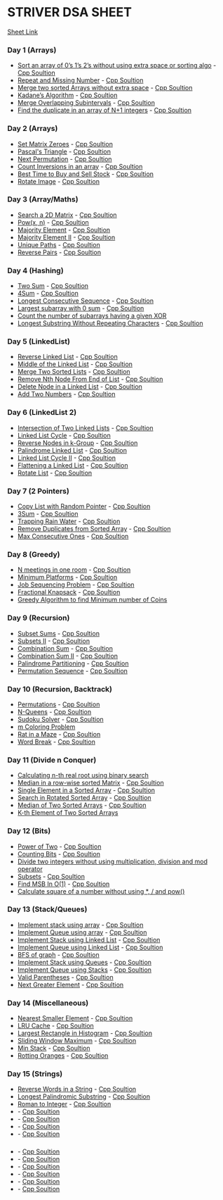 # STRIVER DSA SHEET

[Sheet Link](https://docs.google.com/document/d/1JLKCaz4n4YtYdQ1bJF1X46BKbxldedb6N1OMiXh9Dmo/edit?usp=sharing)

### Day 1 (Arrays)

- [Sort an array of 0’s 1’s 2’s without using extra space or sorting algo](https://leetcode.com/problems/sort-colors/) - [Cpp Soultion](./Day-1/Sort%20Colors.cpp)
- [Repeat and Missing Number](https://www.geeksforgeeks.org/find-a-repeating-and-a-missing-number/) - [Cpp Soultion](./Day-1/Find%20Missing%20And%20Repeating.cpp)
- [Merge two sorted Arrays without extra space](https://www.geeksforgeeks.org/efficiently-merging-two-sorted-arrays-with-o1-extra-space/) - [Cpp Soultion](./Day-1/Merge%20Two%20Sorted%20Arrays.cpp)
- [Kadane’s Algorithm](https://leetcode.com/problems/maximum-subarray/) - [Cpp Soultion](./Day-1/Maximum%20Subarray.cpp)
- [Merge Overlapping Subintervals](https://leetcode.com/problems/merge-intervals/) - [Cpp Soultion](./Day-1/Merge%20Intervals.cpp)
- [Find the duplicate in an array of N+1 integers](https://leetcode.com/problems/find-the-duplicate-number/solution/) - [Cpp Soultion](./Day-1/Find%20the%20Duplicate%20Number.cpp)

### Day 2 (Arrays)

- [Set Matrix Zeroes](https://leetcode.com/problems/set-matrix-zeroes/) - [Cpp Soultion](./Day-2/Set%20Matrix%20Zeroes.cpp)
- [Pascal's Triangle](https://leetcode.com/problems/pascals-triangle/) - [Cpp Soultion](./Day-2/Pascal's%20Triangle.cpp)
- [Next Permutation](https://leetcode.com/problems/next-permutation/) - [Cpp Soultion](./Day-2/Next%20Permutation.cpp)
- [Count Inversions in an array](https://www.geeksforgeeks.org/counting-inversions/) - [Cpp Soultion](./Day-2/Count%20Inversions.cpp)
- [Best Time to Buy and Sell Stock](https://leetcode.com/problems/best-time-to-buy-and-sell-stock/) - [Cpp Soultion](./Day-2/Best%20Time%20to%20Buy%20and%20Sell%20Stock.cpp)
- [Rotate Image](https://leetcode.com/problems/rotate-image/) - [Cpp Soultion](./Day-2/Rotate%20Image.cpp)

### Day 3 (Array/Maths)

- [Search a 2D Matrix](https://leetcode.com/problems/search-a-2d-matrix/) - [Cpp Soultion](./Day-3/Search%20a%202D%20Matrix.cpp)
- [Pow(x, n)](https://leetcode.com/problems/powx-n/) - [Cpp Soultion](./Day-3/Powxn.cpp)
- [Majority Element](https://leetcode.com/problems/majority-element/) - [Cpp Soultion](./Day-3/Majority%20Element.cpp)
- [Majority Element II](https://leetcode.com/problems/majority-element-ii/) - [Cpp Soultion](./Day-3/Majority%20Element%20II.cpp)
- [Unique Paths](https://leetcode.com/problems/unique-paths/) - [Cpp Soultion](./Day-3/Unique%20Paths.cpp)
- [Reverse Pairs](https://leetcode.com/problems/reverse-pairs/) - [Cpp Soultion](./Day-3/Reverse%20Pairs.cpp)

### Day 4 (Hashing)

- [Two Sum](https://leetcode.com/problems/two-sum/) - [Cpp Soultion](./Day-4/Two%20Sum.cpp)
- [4Sum](https://leetcode.com/problems/4sum/) - [Cpp Soultion](./Day-4/4Sum.cpp)
- [Longest Consecutive Sequence](https://leetcode.com/problems/longest-consecutive-sequence/) - [Cpp Soultion](./Day-4/Longest%20Consecutive%20Sequence.cpp)
- [Largest subarray with 0 sum](https://practice.geeksforgeeks.org/problems/largest-subarray-with-0-sum/1#) - [Cpp Soultion](./Day-4/Largest%20subarray%20with%200%20sum.cpp)
- [Count the number of subarrays having a given XOR](https://www.geeksforgeeks.org/count-number-subarrays-given-xor/)
- [Longest Substring Without Repeating Characters](https://leetcode.com/problems/longest-substring-without-repeating-characters/) - [Cpp Soultion](./Day-4/Longest%20Substring%20Without%20Repeating%20Characters.cpp)

### Day 5 (LinkedList)

- [Reverse Linked List](https://leetcode.com/problems/reverse-linked-list/) - [Cpp Soultion](./Day-5/Reverse%20Linked%20List.cpp)
- [Middle of the Linked List](https://leetcode.com/problems/middle-of-the-linked-list/) - [Cpp Soultion](./Day-5/Middle%20of%20the%20Linked%20List.cpp)
- [Merge Two Sorted Lists](https://leetcode.com/problems/merge-two-sorted-lists/) - [Cpp Soultion](./Day-5/Merge%20Two%20Sorted%20Lists.cpp)
- [Remove Nth Node From End of List](https://leetcode.com/problems/remove-nth-node-from-end-of-list/submissions/) - [Cpp Soultion](./Day-5/Remove%20Nth%20Node%20From%20End%20of%20List.cpp)
- [Delete Node in a Linked List](https://leetcode.com/problems/delete-node-in-a-linked-list/) - [Cpp Soultion](./Day-5/Delete%20Node%20in%20a%20Linked%20List.cpp)
- [Add Two Numbers](https://leetcode.com/problems/add-two-numbers/) - [Cpp Soultion](./Day-5/Add%20Two%20Numbers.cpp)

### Day 6 (LinkedList 2)

- [Intersection of Two Linked Lists](https://leetcode.com/problems/intersection-of-two-linked-lists/) - [Cpp Soultion](./Day-6/Intersection%20of%20Two%20Linked%20Lists.cpp)
- [Linked List Cycle](https://leetcode.com/problems/linked-list-cycle/) - [Cpp Soultion](./Day-6/Linked%20List%20Cycle.cpp)
- [Reverse Nodes in k-Group](https://leetcode.com/problems/reverse-nodes-in-k-group/) - [Cpp Soultion](./Day-6/Reverse%20Nodes%20in%20k-Group.cpp)
- [Palindrome Linked List](https://leetcode.com/problems/palindrome-linked-list/) - [Cpp Soultion](./Day-6/Palindrome%20Linked%20List.cpp)
- [Linked List Cycle II](https://leetcode.com/problems/linked-list-cycle-ii/) - [Cpp Soultion](./Day-6/Linked%20List%20Cycle%20II.cpp)
- [Flattening a Linked List](https://practice.geeksforgeeks.org/problems/flattening-a-linked-list/1#) - [Cpp Soultion](./Day-6/Flattening%20a%20Linked%20List.cpp)
- [Rotate List](https://leetcode.com/problems/rotate-list/) - [Cpp Soultion](./Day-6/Rotate%20List.cpp)

### Day 7 (2 Pointers)

- [Copy List with Random Pointer](https://leetcode.com/problems/copy-list-with-random-pointer/) - [Cpp Soultion](./Day-7/Copy%20List%20ith%20Random%20Pointer.cpp)
- [3Sum](https://leetcode.com/problems/3sum/) - [Cpp Soultion](./Day-7/3Sum.cpp)
- [Trapping Rain Water](https://leetcode.com/problems/trapping-rain-water/) - [Cpp Soultion](./Day-7/Trapping%20Rain%20Water.cpp)
- [Remove Duplicates from Sorted Array](https://leetcode.com/problems/remove-duplicates-from-sorted-array/) - [Cpp Soultion](./Day-7/Remove%20Duplicates.cpp)
- [Max Consecutive Ones](https://leetcode.com/problems/max-consecutive-ones/) - [Cpp Soultion](./Day-7/Max%20Consecutive%20Ones.cpp)

### Day 8 (Greedy)

- [N meetings in one room](https://practice.geeksforgeeks.org/problems/n-meetings-in-one-room-1587115620/1#) - [Cpp Soultion](./Day-8/N%20meetings%20in%20one%20room.cpp)
- [Minimum Platforms](https://practice.geeksforgeeks.org/problems/minimum-platforms-1587115620/1#) - [Cpp Soultion](./Day-8/Minimum%20Platforms.cpp)
- [Job Sequencing Problem](https://practice.geeksforgeeks.org/problems/job-sequencing-problem-1587115620/1#) - [Cpp Soultion](./Day-8/Job%20Sequencing%20Problem.cpp)
- [Fractional Knapsack](https://practice.geeksforgeeks.org/problems/fractional-knapsack-1587115620/1#) - [Cpp Soultion](./Day-8/Fractional%20Knapsack.cpp)
- [Greedy Algorithm to find Minimum number of Coins](https://www.geeksforgeeks.org/greedy-algorithm-to-find-minimum-number-of-coins/)

### Day 9 (Recursion)

- [Subset Sums](https://practice.geeksforgeeks.org/problems/subset-sums2234/1#) - [Cpp Soultion](./Day-9/Subset%20Sums.cpp)
- [Subsets II](https://leetcode.com/problems/subsets-ii/) - [Cpp Soultion](./Day-9/Subsets%20II.cpp)
- [Combination Sum](https://leetcode.com/problems/combination-sum/) - [Cpp Soultion](./Day-9/Combination%20Sum.cpp)
- [Combination Sum II](https://leetcode.com/problems/combination-sum-ii/) - [Cpp Soultion](./Day-9/Combination%20Sum%20II.cpp)
- [Palindrome Partitioning](https://leetcode.com/problems/palindrome-partitioning/) - [Cpp Soultion](./Day-9/Palindrome%20Partitioning.cpp)
- [Permutation Sequence](https://leetcode.com/problems/permutation-sequence/) - [Cpp Soultion](./Day-9/Permutation%20Sequence.cpp)

### Day 10 (Recursion, Backtrack)

- [Permutations](https://leetcode.com/problems/permutations/) - [Cpp Soultion](./Day-10/Permutations.cpp)
- [N-Queens](https://leetcode.com/problems/n-queens-ii/) - [Cpp Soultion](./Day-10/N-Queens.cpp)
- [Sudoku Solver](https://leetcode.com/problems/sudoku-solver/) - [Cpp Soultion](./Day-10/Sudoku%20Solver.cpp)
- [m Coloring Problem](https://www.geeksforgeeks.org/m-coloring-problem-backtracking-5/)
- [Rat in a Maze](https://practice.geeksforgeeks.org/problems/rat-in-a-maze-problem/1#) - [Cpp Soultion](./Day-10/Rat%20in%20a%20Maze%20Problem.cpp)
- [Word Break](https://leetcode.com/problems/word-break/) - [Cpp Soultion](./Day-10/Word%20Break.cpp)

### Day 11 (Divide n Conquer)

- [Calculating n-th real root using binary search](https://www.geeksforgeeks.org/calculating-n-th-real-root-using-binary-search/)
- [Median in a row-wise sorted Matrix](https://practice.geeksforgeeks.org/problems/median-in-a-row-wise-sorted-matrix1527/1#) - [Cpp Soultion](./Day-11/Median%20in%20a%20row-wise%20sorted%20Matrix.cpp)
- [Single Element in a Sorted Array](https://leetcode.com/problems/single-element-in-a-sorted-array/) - [Cpp Soultion](./Day-11/Single%20Element%20in%20a%20Sorted%20Array.cpp)
- [Search in Rotated Sorted Array](https://leetcode.com/problems/search-in-rotated-sorted-array/) - [Cpp Soultion](./Day-11/Search%20in%20Rotated%20Sorted%20Array.cpp)
- [Median of Two Sorted Arrays](https://leetcode.com/problems/median-of-two-sorted-arrays/) - [Cpp Soultion](./Day-11/Median%20of%20Two%20Sorted%20Arrays.cpp)
- [K-th Element of Two Sorted Arrays](https://www.geeksforgeeks.org/k-th-element-two-sorted-arrays/)

### Day 12 (Bits)

- [Power of Two](https://leetcode.com/problems/power-of-two/) - [Cpp Soultion](./Day-12/Power%20of%20Two.cpp)
- [Counting Bits](https://leetcode.com/problems/counting-bits/) - [Cpp Soultion](./Day-12/Counting%20Bits.cpp)
- [Divide two integers without using multiplication, division and mod operator](https://www.geeksforgeeks.org/divide-two-integers-without-using-multiplication-division-mod-operator/)
- [Subsets](https://leetcode.com/problems/subsets/) - [Cpp Soultion](./Day-12/Subsets.cpp)
- [Find MSB In O(1)](https://www.codingninjas.com/codestudio/problems/find-msb-in-o-1_1112570) - [Cpp Soultion](./Day-12/Find%20MSB%20In%20O1.cpp)
- [Calculate square of a number without using \*, / and pow()](https://www.geeksforgeeks.org/calculate-square-of-a-number-without-using-and-pow/)

### Day 13 (Stack/Queues)

- [Implement stack using array](https://practice.geeksforgeeks.org/problems/implement-stack-using-array/1#) - [Cpp Soultion](./Day-13/Implement%20stack%20using%20array.cpp)
- [Implement Queue using array](https://practice.geeksforgeeks.org/problems/implement-queue-using-array/1#) - [Cpp Soultion](./Day-13/Implement%20Queue%20using%20array.cpp)
- [Implement Stack using Linked List](https://practice.geeksforgeeks.org/problems/implement-stack-using-linked-list/1) - [Cpp Soultion](./Day-13/Implement%20Stack%20using%20Linked%20List.cpp)
- [Implement Queue using Linked List](https://practice.geeksforgeeks.org/problems/implement-queue-using-linked-list/1) - [Cpp Soultion](./Day-13/Implement%20Queue%20using%20Linked%20List.cpp)
- [BFS of graph](https://practice.geeksforgeeks.org/problems/bfs-traversal-of-graph/1#) - [Cpp Soultion](./Day-13/BFS%20of%20graph.cpp)
- [Implement Stack using Queues](https://leetcode.com/problems/implement-stack-using-queues/) - [Cpp Soultion](./Day-13/Implement%20Stack%20using%20Queues.cpp)
- [Implement Queue using Stacks](https://leetcode.com/problems/implement-queue-using-stacks/) - [Cpp Soultion](./Day-13/Implement%20Queue%20using%20Stacks.cpp)
- [Valid Parentheses](https://leetcode.com/problems/valid-parentheses/) - [Cpp Soultion](./Day-13/Valid%20Parentheses.cpp)
- [Next Greater Element](https://practice.geeksforgeeks.org/problems/next-larger-element-1587115620/1#) - [Cpp Soultion](./Day-13/Next%20Greater%20Element.cpp)

### Day 14 (Miscellaneous)

- [Nearest Smaller Element](https://www.interviewbit.com/problems/nearest-smaller-element/) - [Cpp Soultion](./Day-14/Nearest%20Smaller%20Element.cpp)
- [LRU Cache](https://leetcode.com/problems/lru-cache/) - [Cpp Soultion](./Day-14/LRU%20Cache.cpp)
- [Largest Rectangle in Histogram](https://leetcode.com/problems/largest-rectangle-in-histogram/) - [Cpp Soultion](./Day-14/Largest%20Rectangle%20in%20Histogram.cpp)
- [Sliding Window Maximum](https://leetcode.com/problems/sliding-window-maximum/) - [Cpp Soultion](./Day-14/Sliding%20Window%20Maximum.cpp)
- [Min Stack](https://leetcode.com/problems/min-stack/) - [Cpp Soultion](./Day-14/Min%20Stack.cpp)
- [Rotting Oranges](https://leetcode.com/problems/rotting-oranges/) - [Cpp Soultion](./Day-14/Rotting%20Oranges.cpp)

### Day 15 (Strings)

- [Reverse Words in a String](https://leetcode.com/problems/reverse-words-in-a-string/) - [Cpp Soultion](./Day-15/Reverse%20Words%20in%20a%20String.cpp)
- [Longest Palindromic Substring](https://leetcode.com/problems/longest-palindromic-substring/) - [Cpp Soultion](./Day-15/Longest%20Palindromic%20Substring.cpp)
- [Roman to Integer](https://leetcode.com/problems/roman-to-integer/) - [Cpp Soultion](./Day-15/Roman%20to%20Integer.cpp)
- []() - [Cpp Soultion](./Day-15/.cpp)
- []() - [Cpp Soultion](./Day-15/.cpp)
- []() - [Cpp Soultion](./Day-15/.cpp)
- []() - [Cpp Soultion](./Day-15/.cpp)

###

- []() - [Cpp Soultion](./Day-/.cpp)
- []() - [Cpp Soultion](./Day-/.cpp)
- []() - [Cpp Soultion](./Day-/.cpp)
- []() - [Cpp Soultion](./Day-/.cpp)
- []() - [Cpp Soultion](./Day-/.cpp)
- []() - [Cpp Soultion](./Day-/.cpp)
